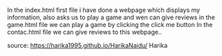 In the index.html first file i have done a webpage which displays my information, also asks us to play a game and wen can give reviews 
 in the game.html file we can play a game by clicking the click me button
 In the contac.html file we can give reviews to this webpage..
 
 source: <https://harika1995.github.io/HarikaNaidu/>
Harika

